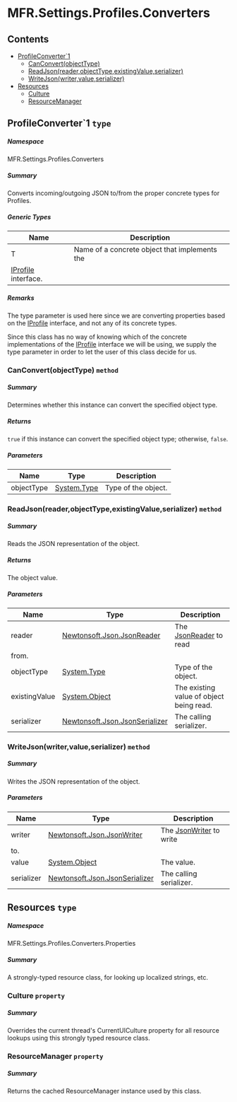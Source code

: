 <a name='assembly'></a>
# MFR.Settings.Profiles.Converters

## Contents

- [ProfileConverter\`1](#T-MFR-Settings-Profiles-Converters-ProfileConverter`1 'MFR.Settings.Profiles.Converters.ProfileConverter`1')
  - [CanConvert(objectType)](#M-MFR-Settings-Profiles-Converters-ProfileConverter`1-CanConvert-System-Type- 'MFR.Settings.Profiles.Converters.ProfileConverter`1.CanConvert(System.Type)')
  - [ReadJson(reader,objectType,existingValue,serializer)](#M-MFR-Settings-Profiles-Converters-ProfileConverter`1-ReadJson-Newtonsoft-Json-JsonReader,System-Type,System-Object,Newtonsoft-Json-JsonSerializer- 'MFR.Settings.Profiles.Converters.ProfileConverter`1.ReadJson(Newtonsoft.Json.JsonReader,System.Type,System.Object,Newtonsoft.Json.JsonSerializer)')
  - [WriteJson(writer,value,serializer)](#M-MFR-Settings-Profiles-Converters-ProfileConverter`1-WriteJson-Newtonsoft-Json-JsonWriter,System-Object,Newtonsoft-Json-JsonSerializer- 'MFR.Settings.Profiles.Converters.ProfileConverter`1.WriteJson(Newtonsoft.Json.JsonWriter,System.Object,Newtonsoft.Json.JsonSerializer)')
- [Resources](#T-MFR-Settings-Profiles-Converters-Properties-Resources 'MFR.Settings.Profiles.Converters.Properties.Resources')
  - [Culture](#P-MFR-Settings-Profiles-Converters-Properties-Resources-Culture 'MFR.Settings.Profiles.Converters.Properties.Resources.Culture')
  - [ResourceManager](#P-MFR-Settings-Profiles-Converters-Properties-Resources-ResourceManager 'MFR.Settings.Profiles.Converters.Properties.Resources.ResourceManager')

<a name='T-MFR-Settings-Profiles-Converters-ProfileConverter`1'></a>
## ProfileConverter\`1 `type`

##### Namespace

MFR.Settings.Profiles.Converters

##### Summary

Converts incoming/outgoing JSON to/from the proper concrete types for
Profiles.

##### Generic Types

| Name | Description |
| ---- | ----------- |
| T | Name of a concrete object that implements the
[IProfile](#T-MFR-Settings-Profiles-Interfaces-IProfile 'MFR.Settings.Profiles.Interfaces.IProfile') interface. |

##### Remarks

The type parameter is used here since we are converting properties
based on the [IProfile](#T-MFR-Settings-Profiles-Interfaces-IProfile 'MFR.Settings.Profiles.Interfaces.IProfile') interface, and not any of
its concrete types.



Since this class has no way of knowing which of the concrete implementations of
the [IProfile](#T-MFR-Settings-Profiles-Interfaces-IProfile 'MFR.Settings.Profiles.Interfaces.IProfile') interface we will be using, we
supply the type parameter in order to let the user of this class decide for us.

<a name='M-MFR-Settings-Profiles-Converters-ProfileConverter`1-CanConvert-System-Type-'></a>
### CanConvert(objectType) `method`

##### Summary

Determines whether this instance can convert the specified object type.

##### Returns

`true` if this instance can convert the specified object type; otherwise,
`false`.

##### Parameters

| Name | Type | Description |
| ---- | ---- | ----------- |
| objectType | [System.Type](http://msdn.microsoft.com/query/dev14.query?appId=Dev14IDEF1&l=EN-US&k=k:System.Type 'System.Type') | Type of the object. |

<a name='M-MFR-Settings-Profiles-Converters-ProfileConverter`1-ReadJson-Newtonsoft-Json-JsonReader,System-Type,System-Object,Newtonsoft-Json-JsonSerializer-'></a>
### ReadJson(reader,objectType,existingValue,serializer) `method`

##### Summary

Reads the JSON representation of the object.

##### Returns

The object value.

##### Parameters

| Name | Type | Description |
| ---- | ---- | ----------- |
| reader | [Newtonsoft.Json.JsonReader](#T-Newtonsoft-Json-JsonReader 'Newtonsoft.Json.JsonReader') | The [JsonReader](#T-Newtonsoft-Json-JsonReader 'Newtonsoft.Json.JsonReader') to read
from. |
| objectType | [System.Type](http://msdn.microsoft.com/query/dev14.query?appId=Dev14IDEF1&l=EN-US&k=k:System.Type 'System.Type') | Type of the object. |
| existingValue | [System.Object](http://msdn.microsoft.com/query/dev14.query?appId=Dev14IDEF1&l=EN-US&k=k:System.Object 'System.Object') | The existing value of object being read. |
| serializer | [Newtonsoft.Json.JsonSerializer](#T-Newtonsoft-Json-JsonSerializer 'Newtonsoft.Json.JsonSerializer') | The calling serializer. |

<a name='M-MFR-Settings-Profiles-Converters-ProfileConverter`1-WriteJson-Newtonsoft-Json-JsonWriter,System-Object,Newtonsoft-Json-JsonSerializer-'></a>
### WriteJson(writer,value,serializer) `method`

##### Summary

Writes the JSON representation of the object.

##### Parameters

| Name | Type | Description |
| ---- | ---- | ----------- |
| writer | [Newtonsoft.Json.JsonWriter](#T-Newtonsoft-Json-JsonWriter 'Newtonsoft.Json.JsonWriter') | The [JsonWriter](#T-Newtonsoft-Json-JsonWriter 'Newtonsoft.Json.JsonWriter') to write
to. |
| value | [System.Object](http://msdn.microsoft.com/query/dev14.query?appId=Dev14IDEF1&l=EN-US&k=k:System.Object 'System.Object') | The value. |
| serializer | [Newtonsoft.Json.JsonSerializer](#T-Newtonsoft-Json-JsonSerializer 'Newtonsoft.Json.JsonSerializer') | The calling serializer. |

<a name='T-MFR-Settings-Profiles-Converters-Properties-Resources'></a>
## Resources `type`

##### Namespace

MFR.Settings.Profiles.Converters.Properties

##### Summary

A strongly-typed resource class, for looking up localized strings, etc.

<a name='P-MFR-Settings-Profiles-Converters-Properties-Resources-Culture'></a>
### Culture `property`

##### Summary

Overrides the current thread's CurrentUICulture property for all
  resource lookups using this strongly typed resource class.

<a name='P-MFR-Settings-Profiles-Converters-Properties-Resources-ResourceManager'></a>
### ResourceManager `property`

##### Summary

Returns the cached ResourceManager instance used by this class.
